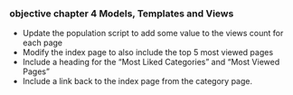 <h3>objective chapter 4 Models, Templates and Views</h3>
<ul>
<li>Update the population script to add some value to the views count for each page</li>
<li>Modify the index page to also include the top 5 most viewed pages</li>
<li>Include a heading for the “Most Liked Categories” and “Most Viewed Pages”</li>
<li>Include a link back to the index page from the category page.</li>
</ul>